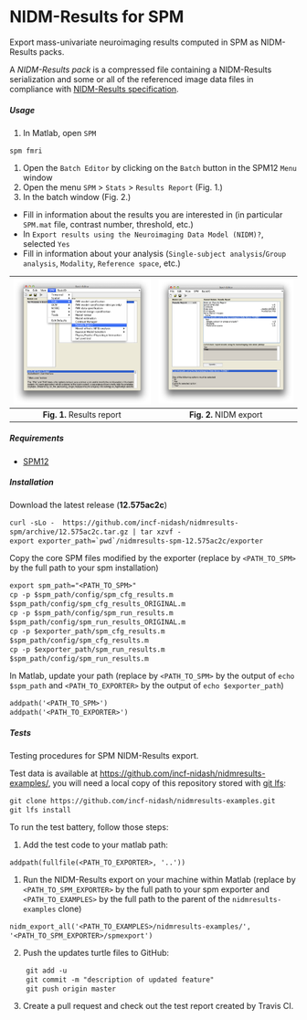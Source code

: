 
# NIDM-Results for SPM

Export mass-univariate neuroimaging results computed in SPM as NIDM-Results packs.

A *NIDM-Results pack* is a compressed file containing a NIDM-Results serialization and some or all of the referenced image data files in compliance with [NIDM-Results specification](http://nidm.nidash.org/specs/nidm-results.html).

##### Usage
 1. In Matlab, open `SPM`

 ```
 spm fmri
 ```
 1. Open the `Batch Editor` by clicking on the `Batch` button in the SPM12 `Menu` window
 1. Open the menu `SPM` > `Stats` > `Results Report` (Fig. 1.)
 3. In the batch window  (Fig. 2.)
  - Fill in information about the results you are interested in (in particular `SPM.mat` file, contrast number, threshold, etc.)
  - In `Export results using the Neuroimaging Data Model (NIDM)?`, selected `Yes`
  - Fill in information about your analysis (`Single-subject analysis`/`Group analysis`, `Modality`, `Reference space`, etc.) 

<img src="doc/batch_results_report.png" width="500">            |  <img src="doc/batch_export_NIDM.png" width="500">
:-------------------------:|:-------------------------:
 **Fig. 1.** Results report  |  **Fig. 2.** NIDM export
 
  
##### Requirements
  - [SPM12](http://www.fil.ion.ucl.ac.uk/spm/software/spm12/)

##### Installation
Download the latest release (**12.575ac2c**)
```
curl -sLo -  https://github.com/incf-nidash/nidmresults-spm/archive/12.575ac2c.tar.gz | tar xzvf -
export exporter_path=`pwd`/nidmresults-spm-12.575ac2c/exporter
```
Copy the core SPM files modified by the exporter (replace by `<PATH_TO_SPM>` by the full path to your spm installation)
```
export spm_path="<PATH_TO_SPM>"
cp -p $spm_path/config/spm_cfg_results.m $spm_path/config/spm_cfg_results_ORIGINAL.m
cp -p $spm_path/config/spm_run_results.m $spm_path/config/spm_run_results_ORIGINAL.m
cp -p $exporter_path/spm_cfg_results.m $spm_path/config/spm_cfg_results.m
cp -p $exporter_path/spm_run_results.m $spm_path/config/spm_run_results.m
```
In Matlab, update your path (replace by `<PATH_TO_SPM>` by the output of `echo $spm_path` and `<PATH_TO_EXPORTER>` by the output of `echo $exporter_path`)
 ```
 addpath('<PATH_TO_SPM>')
 addpath('<PATH_TO_EXPORTER>')
 ```

 


##### Tests

Testing procedures for SPM NIDM-Results export.

Test data is available at https://github.com/incf-nidash/nidmresults-examples/, you will need a local copy of this repository stored with [git lfs](https://git-lfs.github.com/):
```
git clone https://github.com/incf-nidash/nidmresults-examples.git
git lfs install
```

To run the test battery, follow those steps:
 1. Add the test code to your matlab path:
 
 ```
 addpath(fullfile(<PATH_TO_EXPORTER>, '..'))
 ```
 1. Run the NIDM-Results export on your machine within Matlab (replace by `<PATH_TO_SPM_EXPORTER>` by the full path to your spm exporter and `<PATH_TO_EXAMPLES>` by the full path to the parent of the `nidmresults-examples` clone)

 ```
 nidm_export_all('<PATH_TO_EXAMPLES>/nidmresults-examples/', '<PATH_TO_SPM_EXPORTER>/spmexport')
 ``` 
 2. Push the updates turtle files to GitHub:

 ```
     git add -u
     git commit -m "description of updated feature"
     git push origin master
 ```
 3. Create a pull request and check out the test report created by Travis CI.
